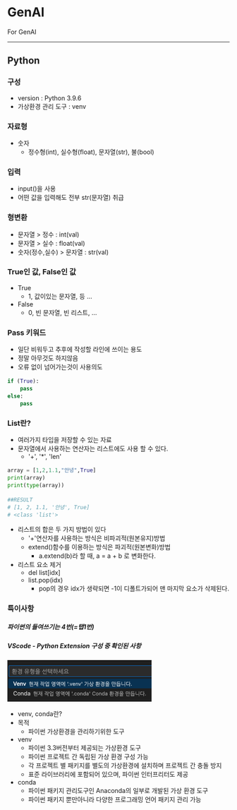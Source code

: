 # GenAI

For GenAI

---

## Python

### 구성

- version : Python 3.9.6
- 가상환경 관리 도구 : venv

### 자료형

- 숫자
  - 정수형(int), 실수형(float), 문자열(str), 불(bool)

### 입력

- input()을 사용
- 어떤 값을 입력해도 전부 str(문자열) 취급

### 형변환

- 문자열 > 정수 : int(val)
- 문자열 > 실수 : float(val)
- 숫자(정수,실수) > 문자열 : str(val)

### True인 값, False인 값

- True
  - 1, 값이있는 문자열, 등 ...
- False
  - 0, 빈 문자열, 빈 리스트, ...

### Pass 키워드

- 일단 비워두고 추후에 작성할 라인에 쓰이는 용도
- 정말 아무것도 하지않음
- 오류 없이 넘어가는것이 사용의도

```python
if (True):
    pass
else:
    pass

```

### List란?

- 여러가지 타입을 저장할 수 있는 자료
- 문자열에서 사용하는 연산자는 리스트에도 사용 할 수 있다.
  - '+', '\*', 'len'

```python
array = [1,2,1.1,"안녕",True]
print(array)
print(type(array))

##RESULT
# [1, 2, 1.1, '안녕', True]
# <class 'list'>
```

- 리스트의 합은 두 가지 방법이 있다
  - '+'연산자를 사용하는 방식은 비파괴적(원본유지)방법
  - extend()함수를 이용하는 방식은 파괴적(원본변화)방법
    - a.extend(b)라 할 때, a = a + b 로 변화한다.
- 리스트 요소 제거
  - del list[idx]
  - list.pop(idx)
    - pop의 경우 idx가 생략되면 -1이 디폴트가되어 맨 마지막 요소가 삭제된다.

### 특이사항

##### 파이썬의 들여쓰기는 4번(=탭1번)

##### VScode - Python Extension 구성 중 확인된 사항

![alt text](image.png)

- venv, conda란?
- 목적
  - 파이썬 가상환경을 관리하기위한 도구
- venv
  - 파이썬 3.3버전부터 제공되는 가상환경 도구
  - 파이썬 프로젝트 간 독립된 가상 환경 구성 가능
  - 각 프로젝트 별 패키지를 별도의 가상환경에 설치하며 프로젝트 간 충돌 방지
  - 표준 라이브러리에 포함되어 있으며, 파이썬 인터프리터도 제공
- conda
  - 파이썬 패키지 관리도구인 Anaconda의 일부로 개발된 가상 환경 도구
  - 파이썬 패키지 뿐만아니라 다양한 프로그래밍 언어 패키지 관리 가능
